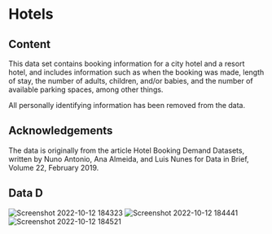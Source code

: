 
# Hotels

## Content

This data set contains booking information for a city hotel and a resort hotel, and includes information such as when the booking was made, length of stay, the number of adults, children, and/or babies, and the number of available parking spaces, among other things.

All personally identifying information has been removed from the data.

## Acknowledgements
The data is originally from the article Hotel Booking Demand Datasets, written by Nuno Antonio, Ana Almeida, and Luis Nunes for Data in Brief, Volume 22, February 2019.

## Data D

![Screenshot 2022-10-12 184323](https://user-images.githubusercontent.com/64286223/195461418-fa23eaa4-4f68-4ddb-a5bd-be146094f7f4.png)
![Screenshot 2022-10-12 184441](https://user-images.githubusercontent.com/64286223/195461622-84ee491a-9e98-4287-9289-9d8b9f1cb9a9.png)
![Screenshot 2022-10-12 184521](https://user-images.githubusercontent.com/64286223/195461627-ed11c0d3-5026-408d-a2ae-5250c9f05cd0.png)
